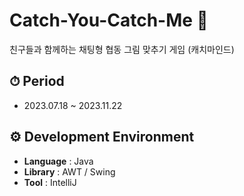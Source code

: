 # Catch-You-Catch-Me 🎨

친구들과 함께하는 채팅형 협동 그림 맞추기 게임 (캐치마인드)

## ⏱ Period
- 2023.07.18 ~ 2023.11.22

## ⚙️ Development Environment
- **Language** : Java
- **Library** : AWT / Swing
- **Tool** : IntelliJ
